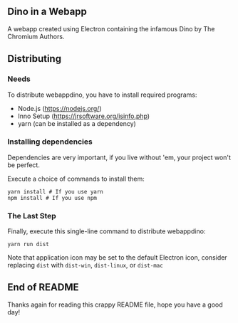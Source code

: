 ## Dino in a Webapp
A webapp created using Electron containing the infamous Dino by The Chromium Authors.

## Distributing
### Needs
To distribute webappdino, you have to install required programs:
- Node.js (https://nodejs.org/)
- Inno Setup (https://jrsoftware.org/isinfo.php)
- yarn (can be installed as a dependency)

### Installing dependencies
Dependencies are very important, if you live without 'em, your project won't be perfect.

Execute a choice of commands to install them:
```shell
yarn install # If you use yarn
npm install # If you use npm
```

### The Last Step
Finally, execute this single-line command to distribute webappdino:
```shell
yarn run dist
```

Note that application icon may be set to the default Electron icon, consider replacing `dist` with `dist-win`, `dist-linux`, or `dist-mac`

## End of README
Thanks again for reading this crappy README file, hope you have a good day!